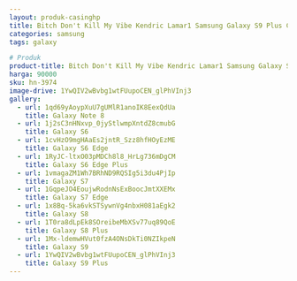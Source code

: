 ```yaml
---
layout: produk-casinghp
title: Bitch Don't Kill My Vibe Kendric Lamar1 Samsung Galaxy S9 Plus Case
categories: samsung
tags: galaxy

# Produk
product-title: Bitch Don't Kill My Vibe Kendric Lamar1 Samsung Galaxy S9 Plus Case
harga: 90000
sku: hn-3974
image-drive: 1YwQIV2wBvbg1wtFUupoCEN_glPhVInj3
gallery:
  - url: 1qd69yAoypXuU7gUMlR1anoIK8EexQdUa
    title: Galaxy Note 8
  - url: 1j2sC3nHNxvp_0jyStlwmpXntdZ8cmubG
    title: Galaxy S6
  - url: 1cvHzO9mgHAaEs2jntR_Szz8hfHOyEzME
    title: Galaxy S6 Edge
  - url: 1RyJC-ltxO03pMDCh8l8_HrLg736mDgCM
    title: Galaxy S6 Edge Plus
  - url: 1vmagaZM1Wh7BRhND9RQSIg5i3du4PjIp
    title: Galaxy S7
  - url: 1GqpeJO4EoujwRodnNsExBoocJmtXXEMx
    title: Galaxy S7 Edge
  - url: 1x8Bq-5ka6vkSTSywnVg4nbxH081aEgk2
    title: Galaxy S8
  - url: 1T0ra8dLpEk8SOreibeMbXSv77uq89QoE
    title: Galaxy S8 Plus
  - url: 1Mx-ldemwHVut0fzA4ONsDkTi0NZIkpeN
    title: Galaxy S9
  - url: 1YwQIV2wBvbg1wtFUupoCEN_glPhVInj3
    title: Galaxy S9 Plus
---
```


